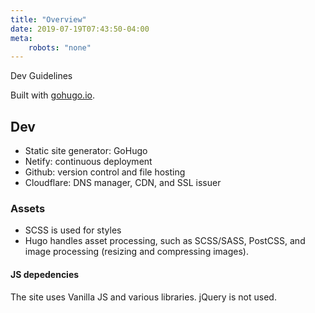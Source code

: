 ```yaml
---
title: "Overview"
date: 2019-07-19T07:43:50-04:00
meta:
    robots: "none"
---
```


Dev Guidelines

Built with [gohugo.io](gohugo.io).

## Dev
* Static site generator: GoHugo
* Netify: continuous deployment
* Github: version control and file hosting
* Cloudflare: DNS manager, CDN, and SSL issuer

### Assets
* SCSS is used for styles
* Hugo handles asset processing, such as SCSS/SASS, PostCSS, and image processing (resizing and compressing images).

#### JS depedencies
The site uses Vanilla JS and various libraries. jQuery is not used.